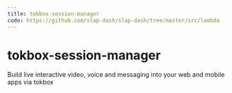 ```yaml
---
title: tokbox-session-manager
code: https://github.com/slap-dash/slap-dash/tree/master/src/lambda
---
```


# tokbox-session-manager

Build live interactive video, voice and messaging into your web and mobile apps via tokbox
